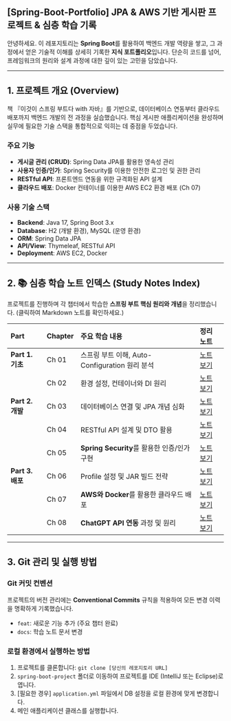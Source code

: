 ## [Spring-Boot-Portfolio] JPA & AWS 기반 게시판 프로젝트 & 심층 학습 기록

안녕하세요. 이 레포지토리는 **Spring Boot**를 활용하여 백엔드 개발 역량을 쌓고, 그 과정에서 얻은 기술적 이해를 상세히 기록한 **지식 포트폴리오**입니다. 단순히 코드를 넘어, 프레임워크의 원리와 설계 과정에 대한 깊이 있는 고민을 담았습니다.

---

## 1. 프로젝트 개요 (Overview)

책 『이것이 스프링 부트다 with 자바』를 기반으로, 데이터베이스 연동부터 클라우드 배포까지 백엔드 개발의 전 과정을 실습했습니다. 핵심 게시판 애플리케이션을 완성하며 실무에 필요한 기술 스택을 통합적으로 익히는 데 중점을 두었습니다.

### 주요 기능
- **게시글 관리 (CRUD)**: Spring Data JPA를 활용한 영속성 관리
- **사용자 인증/인가**: Spring Security를 이용한 안전한 로그인 및 권한 관리
- **RESTful API**: 프론트엔드 연동을 위한 규격화된 API 설계
- **클라우드 배포**: Docker 컨테이너를 이용한 AWS EC2 환경 배포 (Ch 07)

### 사용 기술 스택
- **Backend**: Java 17, Spring Boot 3.x
- **Database**: H2 (개발 환경), MySQL (운영 환경)
- **ORM**: Spring Data JPA
- **API/View**: Thymeleaf, RESTful API
- **Deployment**: AWS EC2, Docker

---

## 2. 📚 심층 학습 노트 인덱스 (Study Notes Index)

프로젝트를 진행하며 각 챕터에서 학습한 **스프링 부트 핵심 원리와 개념**을 정리했습니다. (클릭하여 Markdown 노트를 확인하세요.)

| Part | Chapter | 주요 학습 내용 | 정리 노트 |
| :--- | :--- | :--- | :--- |
| **Part 1. 기초** | Ch 01 | 스프링 부트 이해, Auto-Configuration 원리 분석 | [노트 보기](./study-notes/01_Part_스프링부트의기초/01_스프링부트_이해하기.md) |
| | Ch 02 | 환경 설정, 컨테이너와 DI 원리 | [노트 보기](./study-notes/01_Part_스프링부트의기초/02_스프링부트_시작하기.md) |
| **Part 2. 개발** | Ch 03 | 데이터베이스 연결 및 JPA 개념 심화 | [노트 보기](./study-notes/02_Part_스프링부트애플리케이션개발/03_데이터베이스_연동하기.md) |
| | Ch 04 | RESTful API 설계 및 DTO 활용 | [노트 보기](./study-notes/02_Part_스프링부트애플리케이션개발/04_RESTful_API_작성하기.md) |
| | Ch 05 | **Spring Security**를 활용한 인증/인가 구현 | [노트 보기](./study-notes/02_Part_스프링부트애플리케이션개발/05_스프링부트로_게시판_만들기.md) |
| **Part 3. 배포** | Ch 06 | Profile 설정 및 JAR 빌드 전략 | [노트 보기](./study-notes/03_Part_빌드및배포/06_프로파일및빌드.md) |
| | Ch 07 | **AWS와 Docker**를 활용한 클라우드 배포 | [노트 보기](./study-notes/03_Part_빌드및배포/07_애플리케이션_배포하기.md) |
| | Ch 08 | **ChatGPT API 연동** 과정 및 원리 | [노트 보기](./study-notes/03_Part_빌드및배포/08_스프링부트와_챗GPT_연동하기.md) |


---

## 3. Git 관리 및 실행 방법

### Git 커밋 컨벤션
프로젝트의 버전 관리에는 **Conventional Commits** 규칙을 적용하여 모든 변경 이력을 명확하게 기록했습니다.
- `feat`: 새로운 기능 추가 (주요 챕터 완료)
- `docs`: 학습 노트 문서 변경


<!--
git commit -m "feat: [Ch02] 스프링 컨테이너 설정 및 의존성 주입 구현"
git commit -m  "docs: [Ch01] 스프링 부트 Auto-Configuration 원리 정리 완료"
-->

### 로컬 환경에서 실행하는 방법
1. 프로젝트를 클론합니다: `git clone [당신의 레포지토리 URL]`
2. `spring-boot-project` 폴더로 이동하여 프로젝트를 IDE (IntelliJ 또는 Eclipse)로 엽니다.
3. [필요한 경우] `application.yml` 파일에서 DB 설정을 로컬 환경에 맞게 변경합니다.
4. 메인 애플리케이션 클래스를 실행합니다.

```markdown
